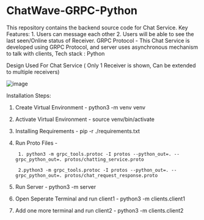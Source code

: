 
# ChatWave-GRPC-Python
This repository contains the backend source code for Chat Service.  Key Features:   1. Users can message each other 2. Users will be able to see the last seen/Online status of Receiver.            GRPC Protocol - This Chat Service is developed using GRPC Protocol, and server uses asynchronous mechanism to talk with clients, Tech stack : Python

Design Used For Chat Service ( Only 1 Receiver is shown, Can be extended to multiple receivers)



![image](https://github.com/rohithkumar593/ChatWave-GRPC-Python/assets/54279129/1a3cbeb9-5bfa-42b7-a54a-ccd763ae9a39)


Installation Steps:

1. Create Virtual Environment - python3 -m venv venv

2. Activate Virtual Environment - source venv/bin/activate

3. Installing Requirements - pip -r ./requirements.txt

4. Run Proto Files -

        1. python3 -m grpc_tools.protoc -I protos --python_out=. --grpc_python_out=. protos/chatting_service.proto 

        2.python3 -m grpc_tools.protoc -I protos --python_out=. --grpc_python_out=. protos/chat_request_response.proto

5. Run Server - python3 -m server

6. Open Seperate Terminal and run client1 - python3 -m clients.client1

7. Add one more terminal and run client2 - python3 -m clients.client2

